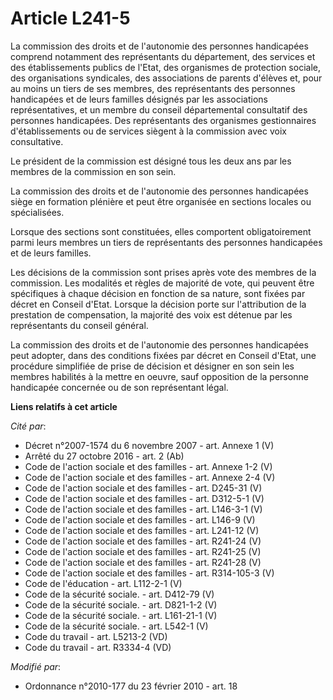 # Article L241-5

La commission des droits et de l'autonomie des personnes handicapées comprend notamment des représentants du département,
des services et des établissements publics de l'Etat, des organismes de protection sociale, des organisations syndicales, des
associations de parents d'élèves et, pour au moins un tiers de ses membres, des représentants des personnes handicapées et de
leurs familles désignés par les associations représentatives, et un membre du conseil départemental consultatif des personnes
handicapées. Des représentants des organismes gestionnaires d'établissements ou de services siègent à la commission avec voix
consultative. 

Le président de la commission est désigné tous les deux ans par les membres de la commission en son sein. 

La commission des droits et de l'autonomie des personnes handicapées siège en formation plénière et peut être organisée en
sections locales ou spécialisées. 

Lorsque des sections sont constituées, elles comportent obligatoirement parmi leurs membres un tiers de représentants des
personnes handicapées et de leurs familles. 

Les décisions de la commission sont prises après vote des membres de la commission. Les modalités et règles de majorité de
vote, qui peuvent être spécifiques à chaque décision en fonction de sa nature, sont fixées par décret en Conseil d'Etat.
Lorsque la décision porte sur l'attribution de la prestation de compensation, la majorité des voix est détenue par les
représentants du conseil général. 

La commission des droits et de l'autonomie des personnes handicapées peut adopter, dans des conditions fixées par décret en
Conseil d'Etat, une procédure simplifiée de prise de décision et désigner en son sein les membres habilités à la mettre en
oeuvre, sauf opposition de la personne handicapée concernée ou de son représentant légal.

**Liens relatifs à cet article**

_Cité par_:

  - Décret n°2007-1574 du 6 novembre 2007 - art. Annexe 1 (V)
  - Arrêté du 27 octobre 2016 - art. 2 (Ab)
  - Code de l'action sociale et des familles - art. Annexe 1-2 (V)
  - Code de l'action sociale et des familles - art. Annexe 2-4 (V)
  - Code de l'action sociale et des familles - art. D245-31 (V)
  - Code de l'action sociale et des familles - art. D312-5-1 (V)
  - Code de l'action sociale et des familles - art. L146-3-1 (V)
  - Code de l'action sociale et des familles - art. L146-9 (V)
  - Code de l'action sociale et des familles - art. L241-12 (V)
  - Code de l'action sociale et des familles - art. R241-24 (V)
  - Code de l'action sociale et des familles - art. R241-25 (V)
  - Code de l'action sociale et des familles - art. R241-28 (V)
  - Code de l'action sociale et des familles - art. R314-105-3 (V)
  - Code de l'éducation - art. L112-2-1 (V)
  - Code de la sécurité sociale. - art. D412-79 (V)
  - Code de la sécurité sociale. - art. D821-1-2 (V)
  - Code de la sécurité sociale. - art. L161-21-1 (V)
  - Code de la sécurité sociale. - art. L542-1 (V)
  - Code du travail - art. L5213-2 (VD)
  - Code du travail - art. R3334-4 (VD)

_Modifié par_:

  - Ordonnance n°2010-177 du 23 février 2010 - art. 18
